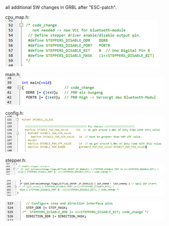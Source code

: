 all additional SW changes in GRBL after "ESC-patch".

cpu_map.h:    
![1](code_change_cpu_map_Stepper_EN.png)    


main.h:    
![2](code_change_main_PB0.png)    


config.h:    
![3](code_change_spindle_pwm.png)    


stepper.h:    
![4](code_change_stepper_Enable_Pin_a.png)    

![5](code_change_stepper_Enable_Pin_b.png)    

![6](code_change_stepper_Enable_Pin_c.png)    
